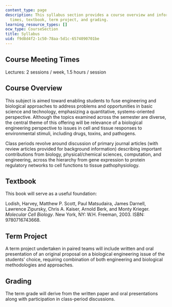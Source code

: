 ```yaml
---
content_type: page
description: This syllabus section provides a course overview and information on meeting
  times, textbook, term project, and grading.
learning_resource_types: []
ocw_type: CourseSection
title: Syllabus
uid: f9d8d4f2-1c50-78aa-5d1c-6574090701be
---
```


Course Meeting Times
--------------------

Lectures: 2 sessions / week, 1.5 hours / session

Course Overview
---------------

This subject is aimed toward enabling students to fuse engineering and biological approaches to address problems and opportunities in basic science and technology, emphasizing a quantitative, systems-oriented perspective. Although the topics examined across the semester are diverse, the central theme of this offering will be relevance of a biological engineering perspective to issues in cell and tissue responses to environmental stimuli, including drugs, toxins, and pathogens.

Class periods revolve around discussion of primary journal articles (with review articles provided for background information) describing important contributions from biology, physical/chemical sciences, computation, and engineering, across the hierarchy from gene expression to protein regulatory networks to cell functions to tissue pathophysiology.

Textbook
--------

This book will serve as a useful foundation:

Lodish, Harvey, Matthew P. Scott, Paul Matsudaira, James Darnell, Lawrence Zipursky, Chris A. Kaiser, Arnold Berk, and Monty Krieger. _Molecular Cell Biology_. New York, NY: W.H. Freeman, 2003. ISBN: 9780716743668.

Term Project
------------

A term project undertaken in paired teams will include written and oral presentation of an original proposal on a biological engineering issue of the students' choice, requiring combination of both engineering and biological methodologies and approaches.

Grading
-------

The term grade will derive from the written paper and oral presentations along with participation in class-period discussions.